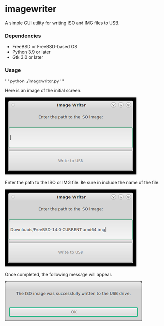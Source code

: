 # imagewriter

A simple GUI utility for writing ISO and IMG files to USB.

### Dependencies
* FreeBSD or FreeBSD-based OS
* Python 3.9 or later
* Gtk 3.0 or later

### Usage

'''
python ./imagewriter.py
'''

Here is an image of the initial screen.

![Initial screen](images/Imagewriter-1.png)

Enter the path to the ISO or IMG file. Be sure in include the name of the file.

![Enter path to ISO image](images/Imagewriter-2.png)

Once completed, the following message will appear.

![Successfully written](images/Imagewriter-3.png)
